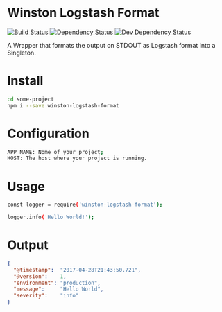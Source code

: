 # Winston Logstash Format

[![Build Status](https://img.shields.io/travis/getninjas/winston-logstash-format/master.svg)](https://travis-ci.org/getninjas/winston-logstash-format "Travis CI")
[![Dependency Status](https://david-dm.org/getninjas/winston-logstash-format.svg)](https://david-dm.org/getninjas/winston-logstash-format "Dependency Status")
[![Dev Dependency Status](https://david-dm.org/getninjas/winston-logstash-format/dev-status.svg)](https://david-dm.org/getninjas/winston-logstash-format#info=devDependencies "Dev Dependency Status")

A Wrapper that formats the output on STDOUT as Logstash format into a Singleton.

# Install

```bash
cd some-project
npm i --save winston-logstash-format
```

# Configuration

```bash
APP_NAME: Nome of your project;
HOST: The host where your project is running.
```

# Usage

```bash
const logger = require('winston-logstash-format');

logger.info('Hello World!');
```

# Output

```json
{
  "@timestamp":  "2017-04-28T21:43:50.721",
  "@version":    1,
  "environment": "production",
  "message":     "Hello World",
  "severity":    "info"
}
```
